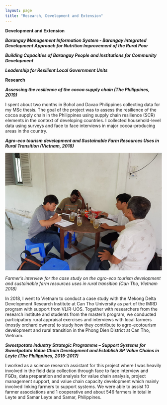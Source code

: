 ```yaml
---
layout: page
title: "Research, Development and Extension"
---
```

**Development and Extension**

_**Barangay Management Information System -  Barangay Integrated Development Approach for Nutrition Improvement of the Rural Poor**_

_**Building Capacities of Barangay People and Institutions for Community Development**_

_**Leadership for Resilient Local Government Units**_

**Research**

_**Assessing the resilience of the cocoa supply chain (The Philippines, 2019)**_

I spent about two months in Bohol and Davao Philippines collecting data for my MSc thesis. The goal of the project was to assess the resilience of the cocoa supply chain in the Philippines using supply chain resilience (SCR) elements in the context of developing countries. I collected household-level data using surveys and face to face interviews in major cocoa-producing areas in the country. 

_**Agro-eco tourism development and Sustainable Farm Resources Uses in Rural Transition (Vietnam, 2018)**_

![fieldworkpic.jpeg](/assets/images/fieldworkpic.jpeg)

*Farmer’s interview for the case study on the agro-eco tourism development and sustainable farm resources uses in rural transition (Can Tho, Vietnam 2018)*

In 2018, I went to Vietnam to conduct a case study with the Mekong Delta Development Research Institute at Can Tho University as part of the IMRD program with support from VLIR-UOS. Together with researchers from the research institute and students from the master’s program, we conducted participatory rural appraisal exercises and interviews with local farmers (mostly orchard owners) to study how they contribute to agro-ecotourism development and rural transition in the Phong Dien District at Can Tho, Vietnam. 

_**Sweetpotato Industry Strategic Programme – Support Systems for Sweetpotato Value Chain Development and Establish SP Value Chains in Leyte (The Philippines, 2015-2017)**_

I worked as a science research assistant for this project where I was heavily involved in the field data collection through face to face interview and FGDs, data preparation and analysis for value chain analysis, project management support, and value chain capacity development which mainly involved linking farmers to support systems. We were able to assist 10 farmer associations and 1 cooperative and about 546 farmers in total in Leyte and Samar Leyte and Samar, Philippines.

